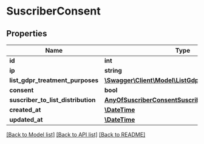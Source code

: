 # SuscriberConsent

## Properties
Name | Type | Description | Notes
------------ | ------------- | ------------- | -------------
**id** | **int** |  | [optional] 
**ip** | **string** |  | [optional] 
**list_gdpr_treatment_purposes** | [**\Swagger\Client\Model\ListGdprTreatmentPurpose[]**](ListGdprTreatmentPurpose.md) |  | [optional] 
**consent** | **bool** |  | [optional] 
**suscriber_to_list_distribution** | [**AnyOfSuscriberConsentSuscriberToListDistribution**](AnyOfSuscriberConsentSuscriberToListDistribution.md) |  | [optional] 
**created_at** | [**\DateTime**](\DateTime.md) |  | [optional] 
**updated_at** | [**\DateTime**](\DateTime.md) |  | [optional] 

[[Back to Model list]](../../README.md#documentation-for-models) [[Back to API list]](../../README.md#documentation-for-api-endpoints) [[Back to README]](../../README.md)

